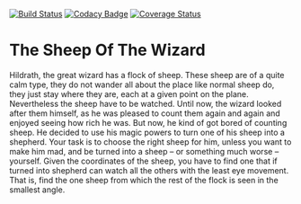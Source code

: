 [![Build Status](https://travis-ci.org/tothalex95/TheSheepOfTheWizard.svg?branch=master)](https://travis-ci.org/tothalex95/TheSheepOfTheWizard)
[![Codacy Badge](https://api.codacy.com/project/badge/Grade/3c499408090e4e548fb9d3cbd556e499)](https://www.codacy.com/app/tothalex95/TheSheepOfTheWizard?utm_source=github.com&amp;utm_medium=referral&amp;utm_content=tothalex95/TheSheepOfTheWizard&amp;utm_campaign=Badge_Grade)
[![Coverage Status](https://coveralls.io/repos/github/tothalex95/TheSheepOfTheWizard/badge.svg?branch=master)](https://coveralls.io/github/tothalex95/TheSheepOfTheWizard?branch=master)

# The Sheep Of The Wizard

Hildrath, the great wizard has a flock of sheep. These sheep
are of a quite calm type, they do not wander all about the place
like normal sheep do, they just stay where they are, each at
a given point on the plane. Nevertheless the sheep have to be
watched. Until now, the wizard looked after them himself, as he
was pleased to count them again and again and enjoyed seeing
how rich he was.
But now, he kind of got bored of counting sheep. He decided
to use his magic powers to turn one of his sheep into a shepherd. Your task is to choose
the right sheep for him, unless you want to make him mad, and be turned into a sheep –
or something much worse – yourself. Given the coordinates of the sheep, you have to find
one that if turned into shepherd can watch all the others with the least eye movement.
That is, find the one sheep from which the rest of the flock is seen in the smallest angle.
